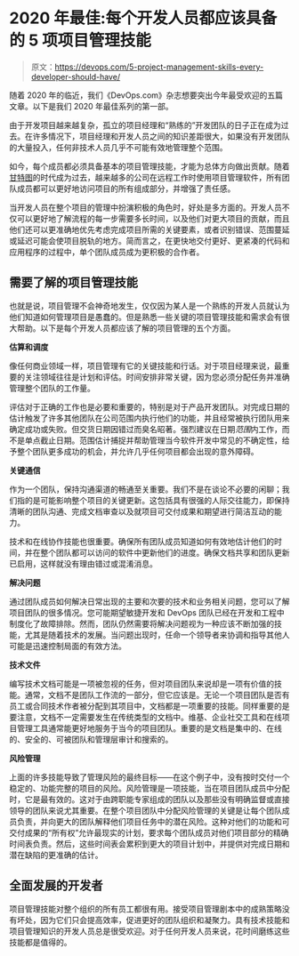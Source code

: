 # 2020 年最佳:每个开发人员都应该具备的 5 项项目管理技能

> 原文：<https://devops.com/5-project-management-skills-every-developer-should-have/>

随着 2020 年的临近，我们《DevOps.com》杂志想要突出今年最受欢迎的五篇文章。以下是我们 2020 年最佳系列的第一部。

由于开发项目越来越复杂，孤立的项目经理和“熟练的”开发团队的日子正在成为过去。在许多情况下，项目经理和开发人员之间的知识差距很大，如果没有开发团队的大量投入，任何非技术人员几乎不可能有效地管理整个范围。

如今，每个成员都必须具备基本的项目管理技能，才能为总体方向做出贡献。随着[甘特图](https://en.wikipedia.org/wiki/Gantt_chart)的时代成为过去，越来越多的公司在远程工作时使用项目管理软件，所有团队成员都可以更好地访问项目的所有组成部分，并增强了责任感。

当开发人员在整个项目的管理中扮演积极的角色时，好处是多方面的。开发人员不仅可以更好地了解流程的每一步需要多长时间，以及他们对更大项目的贡献，而且他们还可以更准确地优先考虑完成项目所需的关键要素，或者识别错误、范围蔓延或延迟可能会使项目脱轨的地方。简而言之，在更快地交付更好、更紧凑的代码和应用程序的过程中，单个团队成员成为更积极的合作者。

## 需要了解的项目管理技能

也就是说，项目管理不会神奇地发生，仅仅因为某人是一个熟练的开发人员就认为他们知道如何管理项目是愚蠢的。但是熟悉一些关键的项目管理技能和需求会有很大帮助。以下是每个开发人员都应该了解的项目管理的五个方面。

**估算和调度**

像任何商业领域一样，项目管理有它的关键技能和行话。对于项目经理来说，最重要的关注领域往往是计划和评估。时间安排非常关键，因为您必须分配任务并准确管理整个团队的工作量。

评估对于正确的工作也是必要和重要的，特别是对于产品开发团队。对完成日期的估计触发了许多其他团队在公司范围内执行他们的功能，并且经常被执行团队用来确定成功或失败。但交货日期因错过而臭名昭著。强烈建议在日期*范围*内工作，而不是单点截止日期。范围估计捕捉并帮助管理当今软件开发中常见的不确定性，给予整个团队更多成功的机会，并允许几乎任何项目都会出现的意外障碍。

**关键通信**

作为一个团队，保持沟通渠道的畅通至关重要。我们不是在谈论不必要的闲聊；我们指的是可能影响整个项目的关键更新。这包括具有很强的人际交往能力，即保持清晰的团队沟通、完成文档审查以及就项目可交付成果和期望进行简洁互动的能力。

技术和在线协作技能也很重要。确保所有团队成员知道如何有效地估计他们的时间，并在整个团队都可以访问的软件中更新他们的进度。确保文档共享和团队更新已启用，这样就没有理由错过或混淆消息。

**解决问题**

通过团队成员如何解决日常出现的主要和次要的技术和业务相关问题，您可以了解项目团队的很多情况。您可能期望敏捷开发和 DevOps 团队已经在开发和工程中制度化了故障排除。然而，团队仍然需要将解决问题视为一种应该不断加强的技能，尤其是随着技术的发展。当问题出现时，任命一个领导者来协调和指导其他人可能是迅速控制局面的有效方法。

**技术文件**

编写技术文档可能是一项被忽视的任务，但对项目团队来说却是一项有价值的技能。通常，文档不是团队工作流的一部分，但它应该是。无论一个项目团队是否有员工或合同技术作者被分配到其项目中，文档都是一项重要的技能。同样重要的是要注意，文档不一定需要发生在传统类型的文档中。维基、企业社交工具和在线项目管理工具通常能更好地服务于当今的项目团队。重要的是文档是集中的、在线的、安全的、可被团队和管理层审计和搜索的。

**风险管理**

上面的许多技能导致了管理风险的最终目标——在这个例子中，没有按时交付一个稳定的、功能完整的项目的风险。风险管理是一项技能，当在项目团队成员中分配时，它是最有效的。这对于由跨职能专家组成的团队以及那些没有明确监督或直接领导的团队来说尤其重要。在整个项目团队中分配风险管理的关键是让每个团队成员负责，并向更大的团队解释他们项目任务中的潜在风险。这种对他们的功能和可交付成果的“所有权”允许最现实的计划，要求每个团队成员对他们项目部分的精确时间表负责。然后，这些时间表会累积到更大的项目计划中，并提供对完成日期和潜在缺陷的更准确的估计。

## 全面发展的开发者

项目管理技能对整个组织的所有员工都很有用。接受项目管理剧本中的成熟策略没有坏处，因为它们只会提高效率，促进更好的团队组织和凝聚力。具有技术技能和项目管理知识的开发人员总是很受欢迎。对于任何开发人员来说，花时间磨练这些技能都是值得的。
